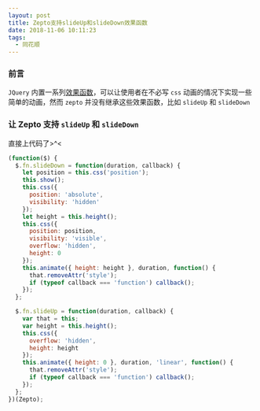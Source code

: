```yaml
---
layout: post
title: Zepto支持slideUp和slideDown效果函数
date: 2018-11-06 10:11:23
tags:
  - 同花顺
---
```


### 前言

`JQuery` 内置一系列[效果函数](http://www.w3school.com.cn/jquery/jquery_ref_effects.asp)，可以让使用者在不必写 `css` 动画的情况下实现一些简单的动画，然而 `zepto` 并没有继承这些效果函数，比如 `slideUp` 和 `slideDown`

### 让 Zepto 支持 `slideUp` 和 `slideDown`

直接上代码了>^<

```js
(function($) {
  $.fn.slideDown = function(duration, callback) {
    let position = this.css('position');
    this.show();
    this.css({
      position: 'absolute',
      visibility: 'hidden'
    });
    let height = this.height();
    this.css({
      position: position,
      visibility: 'visible',
      overflow: 'hidden',
      height: 0
    });
    this.animate({ height: height }, duration, function() {
      that.removeAttr('style');
      if (typeof callback === 'function') callback();
    });
  };

  $.fn.slideUp = function(duration, callback) {
    var that = this;
    var height = this.height();
    this.css({
      overflow: 'hidden',
      height: height
    });
    this.animate({ height: 0 }, duration, 'linear', function() {
      that.removeAttr('style');
      if (typeof callback === 'function') callback();
    });
  };
})(Zepto);
```
